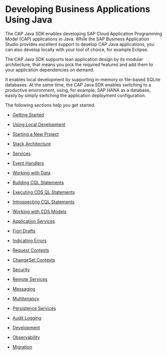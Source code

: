<!-- loio9186ed9ab00842e1a31309ff1be38792 -->

# Developing Business Applications Using Java

The CAP Java SDK enables developing SAP Cloud Application Programming Model \(CAP\) applications in Java. While the SAP Business Application Studio provides excellent support to develop CAP Java applications, you can also develop locally with your tool of choice, for example Eclipse.

The CAP Java SDK supports lean application design by its modular architecture, that means you pick the required features and add them to your application dependencies on demand.

It enables local development by supporting in-memory or file-based SQLite databases. At the same time, the CAP Java SDK enables switching to a productive environment, using, for example, SAP HANA as a database, easily by simply switching the application deployment configuration.

The following sections help you get started.

-   [Getting Started](https://cap.cloud.sap/docs/java/getting-started)

-   [Using Local Development](https://cap.cloud.sap/docs/java/getting-started#local)

-   [Starting a New Project](https://cap.cloud.sap/docs/java/getting-started#new-project)

-   [Stack Architecture](https://cap.cloud.sap/docs/java/developing-applications/building)

-   [Services](https://cap.cloud.sap/docs/java/services)

-   [Event Handlers](https://cap.cloud.sap/docs/java/event-handlers/)

-   [Working with Data](https://cap.cloud.sap/docs/java/cds-data)

-   [Building CQL Statements](https://cap.cloud.sap/docs/java/working-with-cql/query-api)

-   [Executing CDS QL Statements](https://cap.cloud.sap/docs/java/working-with-cql/query-execution)

-   [Introspecting CQL Statements](https://cap.cloud.sap/docs/java/working-with-cql/query-introspection)

-   [Working with CDS Models](https://cap.cloud.sap/docs/java/reflection-api)

-   [Application Services](https://cap.cloud.sap/docs/java/cqn-services/application-services)

-   [Fiori Drafts](https://cap.cloud.sap/docs/java/fiori-drafts)

-   [Indicating Errors](https://cap.cloud.sap/docs/java/event-handlers/indicating-errors)

-   [Request Contexts](https://cap.cloud.sap/docs/java/event-handlers/request-contexts)

-   [ChangeSet Contexts](https://cap.cloud.sap/docs/java/event-handlers/changeset-contexts)

-   [Security](https://cap.cloud.sap/docs/java/security)

-   [Remote Services](https://cap.cloud.sap/docs/java/cqn-services/remote-services)

-   [Messaging](https://cap.cloud.sap/docs/java/messaging)

-   [Multitenancy](https://cap.cloud.sap/docs/java/multitenancy)

-   [Persistence Services](https://cap.cloud.sap/docs/java/cqn-services/persistence-services)

-   [Audit Logging](https://cap.cloud.sap/docs/java/auditlog)

-   [Development](https://cap.cloud.sap/docs/java/developing-applications/)

-   [Observability](https://cap.cloud.sap/docs/java/operating-applications/observability)

-   [Migration](https://cap.cloud.sap/docs/java/migration)


